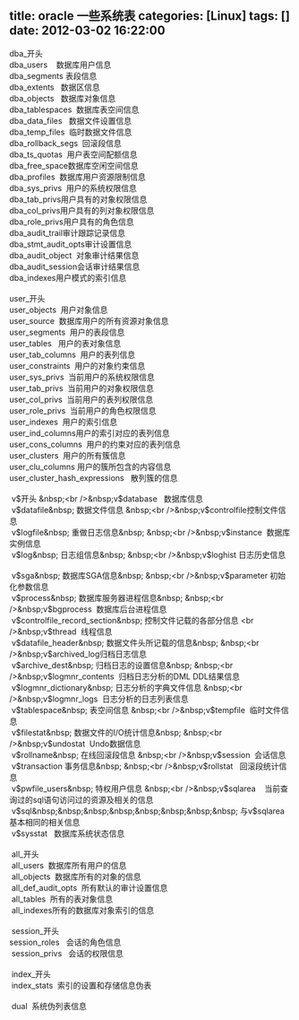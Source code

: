 title: oracle 一些系统表
categories: [Linux]
tags: []
date: 2012-03-02 16:22:00
---
dba_开头 <br />dba_users&nbsp;&nbsp;&nbsp; 数据库用户信息&nbsp; &nbsp;<br />dba_segments 表段信息&nbsp; &nbsp;<br />dba_extents&nbsp;&nbsp; 数据区信息&nbsp; &nbsp;<br />dba_objects&nbsp;&nbsp; 数据库对象信息&nbsp; &nbsp;<br />dba_tablespaces&nbsp; 数据库表空间信息&nbsp; &nbsp;<br />dba_data_files&nbsp;&nbsp; 数据文件设置信息&nbsp; &nbsp;<br />dba_temp_files&nbsp; 临时数据文件信息&nbsp; &nbsp;<br />dba_rollback_segs&nbsp; 回滚段信息&nbsp; &nbsp;<br />dba_ts_quotas&nbsp; 用户表空间配额信息&nbsp; &nbsp;<br />dba_free_space数据库空闲空间信息&nbsp; &nbsp;<br />dba_profiles&nbsp; 数据库用户资源限制信息&nbsp; &nbsp;<br />dba_sys_privs&nbsp; 用户的系统权限信息&nbsp; &nbsp;<br />dba_tab_privs用户具有的对象权限信息&nbsp; &nbsp;<br />dba_col_privs用户具有的列对象权限信息&nbsp; &nbsp;<br />dba_role_privs用户具有的角色信息&nbsp; &nbsp;<br />dba_audit_trail审计跟踪记录信息&nbsp; &nbsp;<br />dba_stmt_audit_opts审计设置信息&nbsp; &nbsp;<br />dba_audit_object&nbsp; 对象审计结果信息&nbsp; &nbsp;<br />dba_audit_session会话审计结果信息&nbsp; &nbsp;<br />dba_indexes用户模式的索引信息<br /><br />user_开头&nbsp; &nbsp;<br />user_objects&nbsp; 用户对象信息&nbsp; &nbsp;<br />user_source&nbsp; 数据库用户的所有资源对象信息&nbsp; &nbsp;<br />user_segments&nbsp; 用户的表段信息&nbsp; &nbsp;<br />user_tables&nbsp;&nbsp; 用户的表对象信息&nbsp; &nbsp;<br />user_tab_columns&nbsp; 用户的表列信息&nbsp; &nbsp;<br />user_constraints&nbsp; 用户的对象约束信息&nbsp; &nbsp;<br />user_sys_privs&nbsp; 当前用户的系统权限信息&nbsp; &nbsp;<br />user_tab_privs&nbsp; 当前用户的对象权限信息&nbsp; &nbsp;<br />user_col_privs&nbsp; 当前用户的表列权限信息&nbsp; &nbsp;<br />user_role_privs&nbsp; 当前用户的角色权限信息&nbsp; &nbsp;<br />user_indexes&nbsp; 用户的索引信息&nbsp; &nbsp;<br />user_ind_columns用户的索引对应的表列信息&nbsp; &nbsp;<br />user_cons_columns&nbsp; 用户的约束对应的表列信息&nbsp; &nbsp;<br />user_clusters&nbsp; 用户的所有簇信息&nbsp; &nbsp;<br />user_clu_columns 用户的簇所包含的内容信息 &nbsp;<br />user_cluster_hash_expressions&nbsp;&nbsp; 散列簇的信息<br />&nbsp;<br />&nbsp;v$开头 &nbsp;<br />&nbsp;v$database&nbsp;&nbsp; 数据库信息 &nbsp;<br />&nbsp;v$datafile&nbsp; 数据文件信息 &nbsp;<br />&nbsp;v$controlfile控制文件信息&nbsp; &nbsp;<br />&nbsp;v$logfile&nbsp; 重做日志信息&nbsp; &nbsp;<br />&nbsp;v$instance&nbsp; 数据库实例信息 &nbsp;<br />&nbsp;v$log&nbsp; 日志组信息&nbsp; &nbsp;<br />&nbsp;v$loghist 日志历史信息&nbsp; &nbsp;<br />&nbsp;v$sga&nbsp; 数据库SGA信息&nbsp; &nbsp;<br />&nbsp;v$parameter 初始化参数信息 &nbsp;<br />&nbsp;v$process&nbsp; 数据库服务器进程信息&nbsp; &nbsp;<br />&nbsp;v$bgprocess&nbsp; 数据库后台进程信息 &nbsp;<br />&nbsp;v$controlfile_record_section&nbsp; 控制文件记载的各部分信息 <br />&nbsp;v$thread&nbsp; 线程信息&nbsp; &nbsp;<br />&nbsp;v$datafile_header&nbsp; 数据文件头所记载的信息&nbsp; &nbsp;<br />&nbsp;v$archived_log归档日志信息 &nbsp;<br />&nbsp;v$archive_dest&nbsp; 归档日志的设置信息&nbsp; &nbsp;<br />&nbsp;v$logmnr_contents&nbsp; 归档日志分析的DML DDL结果信息&nbsp; &nbsp;<br />&nbsp;v$logmnr_dictionary&nbsp; 日志分析的字典文件信息 &nbsp;<br />&nbsp;v$logmnr_logs&nbsp; 日志分析的日志列表信息&nbsp; &nbsp;<br />&nbsp;v$tablespace&nbsp; 表空间信息 &nbsp;<br />&nbsp;v$tempfile&nbsp; 临时文件信息&nbsp; &nbsp;<br />&nbsp;v$filestat&nbsp; 数据文件的I/O统计信息&nbsp; &nbsp;<br />&nbsp;v$undostat&nbsp; Undo数据信息&nbsp; &nbsp;<br />&nbsp;v$rollname&nbsp; 在线回滚段信息 &nbsp;<br />&nbsp;v$session&nbsp; 会话信息 &nbsp;<br />&nbsp;v$transaction 事务信息&nbsp; &nbsp;<br />&nbsp;v$rollstat&nbsp;&nbsp; 回滚段统计信息&nbsp; &nbsp;<br />&nbsp;v$pwfile_users&nbsp; 特权用户信息 &nbsp;<br />&nbsp;v$sqlarea&nbsp;&nbsp;&nbsp; 当前查询过的sql语句访问过的资源及相关的信息&nbsp; &nbsp;<br />&nbsp;v$sql&nbsp;&nbsp;&nbsp;&nbsp;&nbsp;&nbsp;&nbsp;&nbsp; 与v$sqlarea基本相同的相关信息&nbsp; &nbsp;<br />&nbsp;v$sysstat&nbsp;&nbsp; 数据库系统状态信息<br />&nbsp;<br />&nbsp;all_开头&nbsp; &nbsp;<br />&nbsp;all_users&nbsp; 数据库所有用户的信息&nbsp; &nbsp;<br />&nbsp;all_objects&nbsp; 数据库所有的对象的信息&nbsp; &nbsp;<br />&nbsp;all_def_audit_opts&nbsp; 所有默认的审计设置信息&nbsp; &nbsp;<br />&nbsp;all_tables&nbsp; 所有的表对象信息&nbsp; &nbsp;<br />&nbsp;all_indexes所有的数据库对象索引的信息<br />&nbsp;<br />&nbsp;session_开头&nbsp; &nbsp;<br />session_roles&nbsp;&nbsp; 会话的角色信息 &nbsp;<br />&nbsp;session_privs&nbsp;&nbsp; 会话的权限信息<br />&nbsp;<br />&nbsp;index_开头&nbsp; &nbsp;<br />&nbsp;index_stats&nbsp; 索引的设置和存储信息伪表 &nbsp;<br />&nbsp;<br />&nbsp;dual&nbsp; 系统伪列表信息